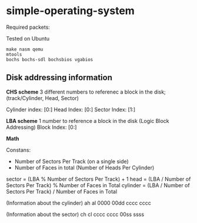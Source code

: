 # simple-operating-system

Required packets:

Tested on Ubuntu

```
make nasm qemu
mtools
bochs bochs-sdl bochsbios vgabios
```

## Disk addressing information

**CHS scheme**
3 different numbers to referenec a block in the disk; (track/Cylinder, Head, Sector)

Cylinder index: [0:]
Head Index: [0:]
Sector Index: [1:]

**LBA scheme**
1 number to reference a block in the disk (Logic Block Addressing) 
Block Index: [0:]

**Math**

Constans:
- Number of Sectors Per Track (on a single side)
- Number of Faces in total (Number of Heads Per Cylinder)

sector = (LBA % Number of Sectors Per Track) + 1
head = (LBA / Number of Sectors Per Track) % Number of Faces in Total
cylinder = (LBA / Number of Sectors Per Track) / Number of Faces in Total


(Information about the cylinder)
ah              al
0000    00dd    cccc    cccc

(Information about the sector)
ch              cl
cccc    cccc    00ss    ssss